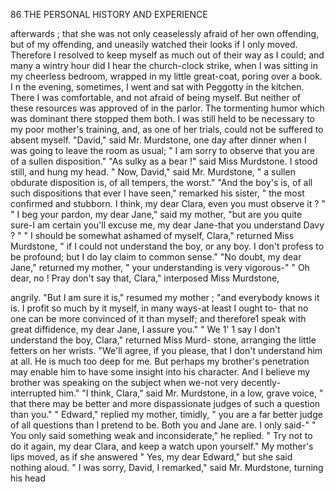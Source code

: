 86             THE PERSONAL HISTORY AND EXPERIENCE

 afterwards ; that she was not only ceaselessly afraid of her own offending,
 but of my offending, and uneasily watched their looks if I only moved.
 Therefore I resolved to keep myself as much out of their way as I could;
 and many a wintry hour did I hear the church-clock strike, when I was
 sitting in my cheerless bedroom, wrapped in my little great-coat, poring
 over a book.
    I n the evening, sometimes, I went and sat with Peggotty in the kitchen.
 There I was comfortable, and not afraid of being myself. But neither of
these resources was approved of in the parlor. The tormenting humor
which was dominant there stopped them both. I was still held to be
necessary to my poor mother's training, and, as one of her trials, could
not be suffered to absent myself.
    "David," said Mr. Murdstone, one day after dinner when I was going
to leave the room as usual; " I am sorry to observe that you are of a
sullen disposition."
    "As sulky as a bear !" said Miss Murdstone.
    I stood still, and hung my head.
    " Now, David," said Mr. Murdstone, " a sullen obdurate disposition is,
of all tempers, the worst."
    "And the boy's is, of all such dispositions that ever I have seen,"
remarked his sister, " the most confirmed and stubborn. I think, my
dear Clara, even you must observe it ? "
    " I beg your pardon, my dear Jane," said my mother, "but are you
quite sure-I am certain you'll excuse me, my dear Jane-that you
understand Davy ? "
    " I should be somewhat ashamed of myself, Clara," returned Miss
Murdstone, " if I could not understand the boy, or any boy. I don't
profess to be profound; but I do lay claim to common sense."
    "No doubt, my dear Jane," returned my mother, " your understanding
is very vigorous-"
    " Oh dear, no ! Pray don't say that, Clara," interposed Miss Murdstone,

angrily.
    "But I am sure it is," resumed my mother ; "and everybody knows it
is. I profit so much by it myself, in many ways-at least I ought to-
that no one can be more convinced of it than myself; and therefore1
speak with great diffidence, my dear Jane, I assure you."
    " We 1' 1 say I don't understand the boy, Clara," returned Miss Murd-
stone, arranging the little fetters on her wrists. "We'll agree, if you
please, that I don't understand him at all. He is much too deep for
me. But perhaps my brother's penetration may enable him to have some
insight into his character. And I believe my brother was speaking on
the subject when we-not very decently-interrupted him."
    "I think, Clara," said Mr. Murdstone, in a low, grave voice, " that there
may be better and more dispassionate judges of such a question than you."
    " Edward," replied my mother, timidly, " you are a far better judge of
all questions than I pretend to be. Both you and Jane are. I only said-"
    " You only said something weak and inconsiderate," he replied. " Try
not to do it again, my dear Clara, and keep a watch upon yourself."
    My mother's lips moved, as if she answered " Yes, my dear Edward,"
but she said nothing aloud.
    " I was sorry, David, I remarked," said Mr. Murdstone, turning his head
